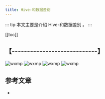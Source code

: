 ```yaml
---
title: Hive-和数据差别
---
```


::: tip
本文主要是介绍 Hive-和数据差别 。
:::

[[toc]]

## 【----------------------------】
<img class= "zoom-custom-imgs" :src="$withBase('/assets/img/dc/intro/intro-1.png')" alt="wxmp">
<img class= "zoom-custom-imgs" :src="$withBase('/assets/img/dc/intro/intro-1.png')" alt="wxmp">

<img class= "zoom-custom-imgs" :src="$withBase('/assets/img/dc/intro/intro-1.png')" alt="wxmp">
<img class= "zoom-custom-imgs" :src="$withBase('/assets/img/dc/intro/intro-1.png')" alt="wxmp">



## 参考文章
* 